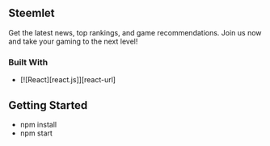 ## Steemlet

Get the latest news, top rankings, and game recommendations.
Join us now and take your gaming to the next level!

### Built With

- [![React][react.js]][react-url]

## Getting Started

- npm install
- npm start
